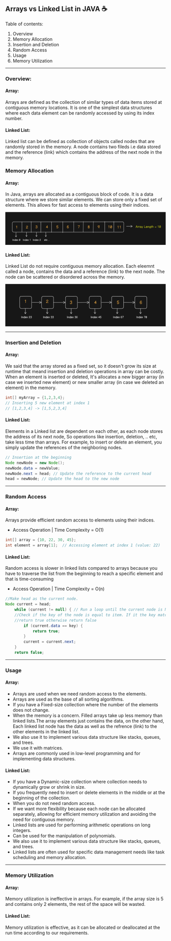 ## Arrays vs Linked List in JAVA ☕  

Table of contents:
1. Overview 
2. Memory Allocation
3. Insertion and Deletion
4. Random Access
5. Usage
6. Memory Utilization

<hr>

### Overview:
#### Array:
Arrays are defined as the collection of similar types of data items stored at contiguous memory locations. It is one of the simplest data structures where each data element can be randomly accessed by using its index number.

#### Linked List:
Linked list can be defined as collection of objects called nodes that are randomly stored in the memory.
A node contains two fileds i.e data stored and the reference (link) which contains the address of the next node in the memory.

### Memory Allocation
#### Array:
In Java, arrays are allocated as a contiguous block of code. It is a data structure where we store similar elements. We can store only a fixed set of elements. This allows for fast access to elements using their indices.
<div width="40%">
<img src="assets\Arrays.png">
</div>

#### Linked List:
Linked List do not require contiguous memory allocation. Each eleemnt called a node, contains the data and a reference (link) to the next node. The node can be scattered or disordered across the memory.
<div width="40%">
<img src="assets\LinkedList.png">
</div>

<hr>

### Insertion and Deletion
#### Array:
We said that the array stored as a fixed set, so it doesn't grow its size at runtime that meand insertion and deletion operations in array can be costly. When an element is inserted or deleted, It's allocates a new bigger array (in case we inserted new element) or new smaller array (in case we deleted an element) in the memory.

``` JAVA
int[] myArray = {1,2,3,4};
// Inserting 5 new element at index 1
// [1,2,3,4] -> [1,5,2,3,4] 
```

#### Linked List:
Elements in a Linked list are dependent on each other, as each node stores the address of its next node, So operations like insertion, deletion, .. etc, take less time than arrays. For example, to insert or delete an element, you simply update the references of the neighboring nodes.

``` JAVA
// Insertion at the beginning
Node newNode = new Node();
newNode.data = newValue;
newNode.next = head; // Update the reference to the current head
head = newNode; // Update the head to the new node
```

<hr>

### Random Access

#### Array:
Arrays provide efficient random access to elements using their indices.
- Access Operation |  Time Complexity = O(1)

``` JAVA
int[] array = {10, 22, 30, 45};
int element = array[1];  // Accessing element at index 1 (value: 22)
```

#### Linked List:
Random access is slower in linked lists compared to arrays because you have to traverse the list from the beginning to reach a specific element and that is time-consuming
- Access Operation |  Time Complexity = O(n)

``` JAVA
//Make head as the current node.
Node current = head;
    while (current != null) { // Run a loop until the current node is NULL because the last element points to NULL
    //Check if the key of the node is equal to item. If it the key matches the item,
    //return true otherwise return false
        if (current.data == key) {
            return true;
        }
        current = current.next;
    }
    return false;
```
<hr>

### Usage
#### Array:
- Arrays are used when we need random access to the elements.
- Arrays are used as the base of all sorting algorithms.
- If you have a Fixed-size collection where the number of the elements does not change.
- When the memory is a concern. Filled arrays take up less memory than linked lists.The array elements just contains the data, on the other hand, Each linked list node has the data as well as the refrence (link) to the other elements in the linked list.
- We also use it to implement various data structure like stacks, queues, and trees.
- We use it with matrices.
- Arrays are commonly used in low-level programming and for implementing data structures.

#### Linked List:
- If you have a Dynamic-size collection where collection needs to dynamically grow or shrink in size.
- If you frequently need to insert or delete elements in the middle or at the beginning of the collection.
- When you do not need random access.
- If we want more flexibility because each node can be allocated separately, allowing for efficient memory utilization and avoiding the need for contiguous memory.
- Linked lists are used for performing arithmetic operations on long integers.
- Can be used for the manipulation of polynomials.
- We also use it to implement various data structure like stacks, queues, and trees.
- Linked lists are often used for specific data management needs like task scheduling and memory allocation.

<hr>

### Memory Utilization
#### Array:

Memory utilization is ineffective in arrays. For example, if the array size is 5 and contains only 2 elements, the rest of the space will be wasted.

#### Linked List:
Memory utilization is effective, as it can be allocated or deallocated at the run time according to our requirements.